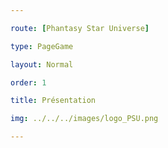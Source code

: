 ```yaml
---

route: [Phantasy Star Universe]

type: PageGame

layout: Normal

order: 1

title: Présentation

img: ../../../images/logo_PSU.png

---
```

